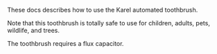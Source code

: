 These docs describes how to use the Karel automated toothbrush.

Note that this toothbrush is totally safe to use for children, adults, pets, wildlife, and trees.

The toothbrush requires a flux capacitor.
